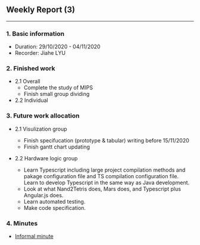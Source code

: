 ## Weekly Report (3)

***

### 1. Basic information

* Duration: 29/10/2020 - 04/11/2020
* Recorder: Jiahe LYU

### 2. Finished work

* 2.1 Overall
  * Complete the study of MIPS
  * Finish small group dividing
* 2.2 Individual

### 3. Future work allocation

* 2.1 Visulization group
  * Finish specifucation (prototype & tabular) writing before 15/11/2020
  * Finish gantt chart updating
* 2.2 Hardware logic group

  * Learn Typescript including large project compilation methods and pakage configuration file and TS compilation configuration file. Learn to develop Typescript in the same way as Java development.
  * Look at what Nand2Tetris does, Mars does, and Typescript plus Angular.js does.
  * Learn automated testing.
  * Make code specification.

### 4. Minutes

* [Informal minute](https://github.com/GRPMIPSVisualizer/Materials/blob/master/minutes/informal/informal_minutes_2.md)

